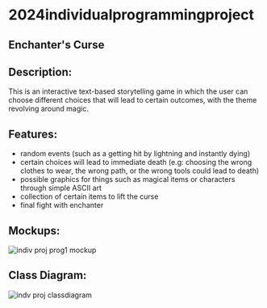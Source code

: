 # 2024individualprogrammingproject

## Enchanter's Curse

## Description: 
This is an interactive text-based storytelling game in which the user can choose different choices that will lead to certain outcomes, with the theme revolving around magic.

## Features:
* random events (such as a getting hit by lightning and instantly dying)
* certain choices will lead to immediate death (e.g: choosing the wrong clothes to wear, the wrong path, or the wrong tools could lead to death)
* possible graphics for things such as magical items or characters through simple ASCII art
* collection of certain items to lift the curse
* final fight with enchanter 


## Mockups:


![indiv proj prog1 mockup](https://github.com/CosmicIris/2024individualprogrammingproject/assets/111626385/65fb153f-583e-4130-ab6c-30ee5336c097)


## Class Diagram:


![indv proj classdiagram](https://github.com/CosmicIris/2024individualprogrammingproject/assets/111626385/3ee77663-fc37-46c9-addc-2d5c03ee45d1)

